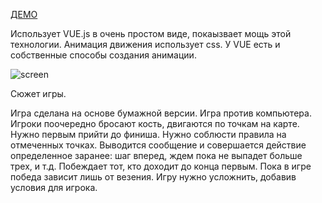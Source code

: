 
[ДЕМО](http://fmap.ru/games/game/Trollyworld/index.html)

Использует VUE.js в очень простом виде, покаызвает мощь этой технологии.
Анимация движения использует css. У VUE есть и собственные способы создания анимации.

![screen](http://fmap.ru/games/game/Trollyworld/images/view.png)

Сюжет игры.

Игра сделана на основе бумажной версии. Игра против компьютера. Игроки поочередно бросают кость,
двигаются по точкам на карте. Нужно первым прийти до финиша.
Нужно соблюсти правила на отмеченных точках. Выводится сообщение и совершается действие
определенное заранее: шаг вперед, ждем пока не выпадет больше трех, и т.д.
Побеждает тот, кто доходит до конца первым.
Пока в игре победа зависит лишь от везения. Игру нужно усложнить, добавив условия для игрока.





